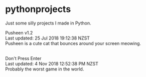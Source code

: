 # pythonprojects
Just some silly projects I made in Python.

Pusheen v1.2<br/>
Last updated: 25 Jul 2018 19:12:38 NZST<br/>
Pusheen is a cute cat that bounces around your screen meowing.<br/><br/>

Don't Press Enter<br/>
Last updated: 4 Nov 2018 12:52:38 PM NZST<br/>
Probably the worst game in the world. <br/>

